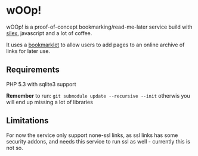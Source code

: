 wOOp!
=====

wOOp! is a proof-of-concept bookmarking/read-me-later service build with [silex][sx], javascript and a lot of coffee.

It uses a [bookmarklet][bl] to allow users to add pages to an online archive of links for later use.

Requirements
------------

  PHP 5.3 with sqlite3 support


__Remember__ to run: `git submodule update --recursive --init` otherwis you will end up missing a lot of libraries


Limitations
-----------

For now the service only support none-ssl links, as ssl links has some security addons, and needs this service to run ssl as well - currently this is not so.


[bl]: http://en.wikipedia.org/wiki/Bookmarklet
[sx]: http://silex.sensiolabs.org/
